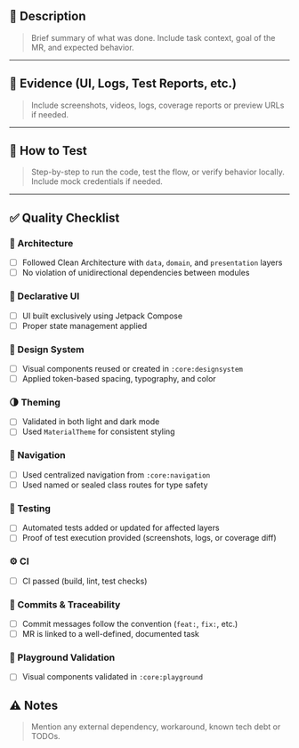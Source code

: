 ## 🚀 Description

> Brief summary of what was done. Include task context, goal of the MR, and expected behavior.
---
## 📸 Evidence (UI, Logs, Test Reports, etc.)

> Include screenshots, videos, logs, coverage reports or preview URLs if needed.

---

## 👀 How to Test

> Step-by-step to run the code, test the flow, or verify behavior locally. Include mock credentials if needed.

---

## ✅ Quality Checklist

### 🧱 Architecture
- [ ] Followed Clean Architecture with `data`, `domain`, and `presentation` layers
- [ ] No violation of unidirectional dependencies between modules

### 🧩 Declarative UI
- [ ] UI built exclusively using Jetpack Compose
- [ ] Proper state management applied

### 🎨 Design System
- [ ] Visual components reused or created in `:core:designsystem`
- [ ] Applied token-based spacing, typography, and color

### 🌗 Theming
- [ ] Validated in both light and dark mode
- [ ] Used `MaterialTheme` for consistent styling

### 🧭 Navigation
- [ ] Used centralized navigation from `:core:navigation`
- [ ] Used named or sealed class routes for type safety

### 🧪 Testing
- [ ] Automated tests added or updated for affected layers
- [ ] Proof of test execution provided (screenshots, logs, or coverage diff)

### ⚙️ CI
- [ ] CI passed (build, lint, test checks)

### 📝 Commits & Traceability
- [ ] Commit messages follow the convention (`feat:`, `fix:`, etc.)
- [ ] MR is linked to a well-defined, documented task

### 🧪 Playground Validation
- [ ] Visual components validated in `:core:playground`

## ⚠️ Notes

> Mention any external dependency, workaround, known tech debt or TODOs.